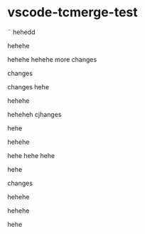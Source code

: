# vscode-tcmerge-test
¨
hehedd

hehehe

hehehe
hehehe
more changes

changes


changes
hehe

hehehe

heheheh
cjhanges

hehe

hehehe


hehe
hehe
hehe




hehe

changes

hehehe


hehehe

hehe